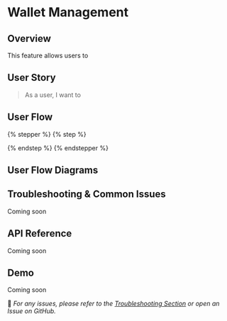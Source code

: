 # Wallet Management

## Overview

This feature allows users to&#x20;

## **User Story**

> As a user, I want to&#x20;

## **User Flow**

{% stepper %}
{% step %}

{% endstep %}
{% endstepper %}

## User Flow Diagrams



## Troubleshooting & Common Issues

Coming soon

## API Reference

Coming soon

## Demo

Coming soon

🔹 _For any issues, please refer to the_ [_Troubleshooting Section_](wallet-management.md#troubleshooting-and-common-issues) _or open an Issue on GitHub._
